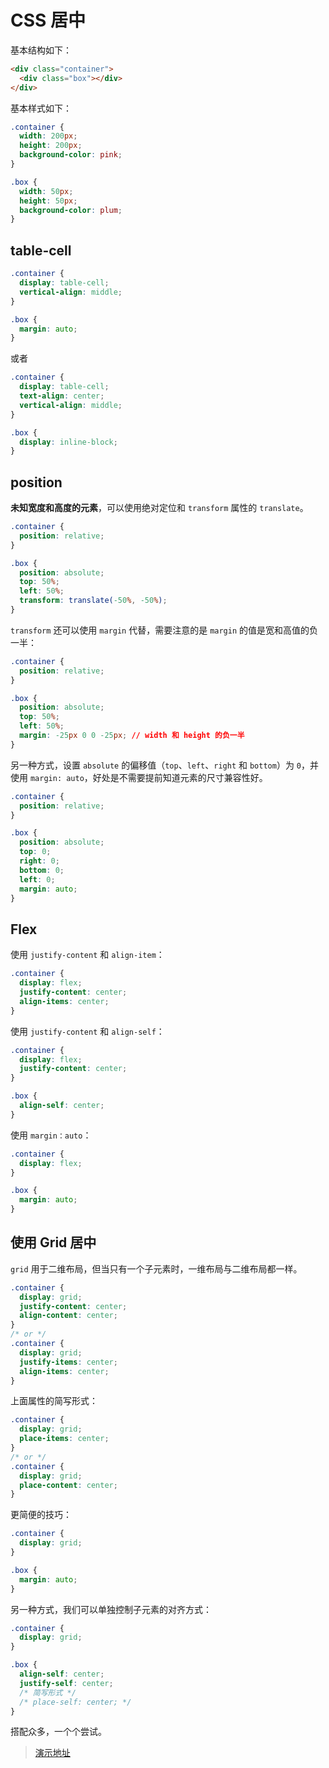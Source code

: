 # CSS 居中

基本结构如下：

```html
<div class="container">
  <div class="box"></div>
</div>
```

基本样式如下：

```css
.container {
  width: 200px;
  height: 200px;
  background-color: pink;
}

.box {
  width: 50px;
  height: 50px;
  background-color: plum;
}
```

## table-cell

```css
.container {
  display: table-cell;
  vertical-align: middle;
}

.box {
  margin: auto;
}
```

或者

```css
.container {
  display: table-cell;
  text-align: center;
  vertical-align: middle;
}

.box {
  display: inline-block;
}
```

## position

**未知宽度和高度的元素**，可以使用绝对定位和 `transform` 属性的 `translate`。

```css
.container {
  position: relative;
}

.box {
  position: absolute;
  top: 50%;
  left: 50%;
  transform: translate(-50%, -50%);
}
```

`transform` 还可以使用 `margin` 代替，需要注意的是 `margin` 的值是宽和高值的负一半：

```css
.container {
  position: relative;
}

.box {
  position: absolute;
  top: 50%;
  left: 50%;
  margin: -25px 0 0 -25px; // width 和 height 的负一半
}
```

另一种方式，设置 `absolute` 的偏移值（`top`、`left`、`right` 和 `bottom`）为 `0`，并使用 `margin: auto`，好处是不需要提前知道元素的尺寸兼容性好。

```css
.container {
  position: relative;
}

.box {
  position: absolute;
  top: 0;
  right: 0;
  bottom: 0;
  left: 0;
  margin: auto;
}
```

## Flex

使用 `justify-content` 和 `align-item`：

```css
.container {
  display: flex;
  justify-content: center;
  align-items: center;
}
```

使用 `justify-content` 和 `align-self`：

```css
.container {
  display: flex;
  justify-content: center;
}

.box {
  align-self: center;
}
```

使用 `margin：auto`：

```css
.container {
  display: flex;
}

.box {
  margin: auto;
}
```

## 使用 Grid 居中

`grid` 用于二维布局，但当只有一个子元素时，一维布局与二维布局都一样。

```css
.container {
  display: grid;
  justify-content: center;
  align-content: center;
}
/* or */
.container {
  display: grid;
  justify-items: center;
  align-items: center;
}
```

上面属性的简写形式：

```css
.container {
  display: grid;
  place-items: center;
}
/* or */
.container {
  display: grid;
  place-content: center;
}
```

更简便的技巧：

```css
.container {
  display: grid;
}

.box {
  margin: auto;
}
```

另一种方式，我们可以单独控制子元素的对齐方式：

```css
.container {
  display: grid;
}

.box {
  align-self: center;
  justify-self: center;
  /* 简写形式 */
  /* place-self: center; */
}
```

搭配众多，一个个尝试。

> [演示地址](https://codepen.io/lio-zero/pen/XWVyqjZ)
